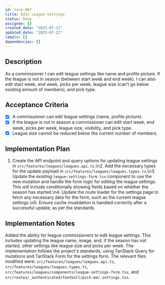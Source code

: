 ```yaml
---
id: task-007
title: Edit League Settings
status: Done
assignee: []
created_date: "2025-07-21"
updated_date: "2025-07-21"
labels: []
dependencies: []
---
```


## Description

As a commissioner I can edit league settings like name and profile picture. If the league is not in season (between start week and end week). I can also edit start week, end week, picks per week, league size (can’t go below existing amount of members), and pick type.

## Acceptance Criteria

- [x] A commissioner can edit league settings (name, profile picture).
- [x] If the league is not in season a commissioner can edit start week, end week, picks per week, league size, visibility, and pick type.
- [x] League size cannot be reduced below the current number of members.

## Implementation Plan

1. Create the API endpoint and query options for updating league settings in `src/features/leagues/leagues.api.ts`.\n2. Add the necessary types for the update payload in `src/features/leagues/leagues.types.ts`.\n3. Update the existing `league-settings-form.tsx` component to use the new mutation and handle the form logic for editing the league settings. This will include conditionally showing fields based on whether the season has started.\n4. Update the route loader for the settings page to fetch any necessary data for the form, such as the current league settings.\n5. Ensure cache invalidation is handled correctly after a successful update, as per the standards.

## Implementation Notes

Added the ability for league commissioners to edit league settings. This includes updating the league name, image, and, if the season has not started, other settings like league size and picks per week. The implementation follows the project's standards, using TanStack Query for mutations and TanStack Form for the settings form. The relevant files modified were: `src/features/leagues/leagues.api.ts`, `src/features/leagues/leagues.types.ts`, `src/features/leagues/components/league-settings-form.tsx`, and `src/routes/_authenticated/football/pick-em/.settings.tsx`.
